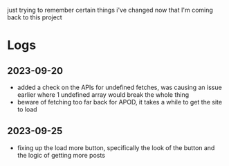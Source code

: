 just trying to remember certain things i've changed now that I'm coming back to this project
# Logs
## 2023-09-20
- added a check on the APIs for undefined fetches, was causing an issue earlier where 1 undefined array would break the whole thing
- beware of fetching too far back for APOD, it takes a while to get the site to load
## 2023-09-25
- fixing up the load more button, specifically the look of the button and the logic of getting more posts